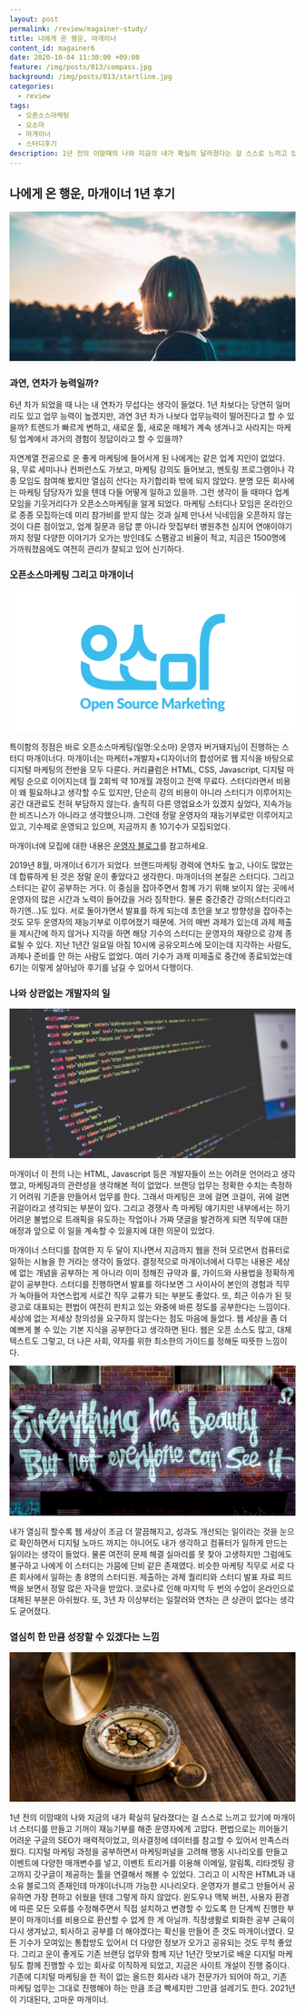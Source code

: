 ```yaml
---
layout: post
permalink: /review/magainer-study/
title: 나에게 온 행운, 마개이너
content_id: magainer6
date: 2020-10-04 11:30:00 +09:00
feature: /img/posts/013/compass.jpg
background: /img/posts/013/startline.jpg
categories:
  - review
tags:
  - 오픈소스마케팅
  - 오소마
  - 마개이너
  - 스터디후기
description: 1년 전의 이맘때의 나와 지금의 내가 확실히 달라졌다는 걸 스스로 느끼고 있기에 마개이너 스터디를 만들고 기꺼이 재능기부를 해준 운영자에게 고맙다. 이제 겨우 나침판을 획득한 정도지만, 커리어 방향에 대한 확신을 준 마개이너 6기, 그 후기.
---
```


## 나에게 온 행운, 마개이너 1년 후기

![연차가 과연 능력인가에 대한고민](/img/posts/013/thinking.jpg)

### 과연, 연차가 능력일까?

6년 차가 되었을 때 나는 내 연차가 무섭다는 생각이 들었다. 1년 차보다는 당연히 일머리도 있고 업무 능력이 높겠지만, 과연 3년 차가 나보다 업무능력이 떨어진다고 할 수 있을까? 트렌드가 빠르게 변하고, 새로운 툴, 새로운 매체가 계속 생겨나고 사라지는 마케팅 업계에서 과거의 경험이 정답이라고 할 수 있을까?

자연계열 전공으로 운 좋게 마케팅에 들어서게 된 나에게는 같은 업계 지인이 없었다. 유, 무료 세미나나 컨퍼런스도 가보고, 마케팅 강의도 들어보고, 멘토링 프로그램이나 각종 모임도 참여해 봤지만 열심히 산다는 자기합리화 밖에 되지 않았다. 분명 모든 회사에는 마케팅 담당자가 있을 텐데 다들 어떻게 일하고 있을까. 그런 생각이 들 때마다 업계 모임을 기웃거리다가 오픈소스마케팅을 알게 되었다. 마케팅 스터디나 모임은 온라인으로 종종 모집하는데 미리 참가비를 받지 않는 것과 실제 만나서 닉네임을 오픈하지 않는 것이 다른 점이었고, 업계 질문과 응답 뿐 아니라 맛집부터 병원추천 심지어 연애이야기 까지 정말 다양한 이야기가 오가는 방인데도 스팸광고 비율이 적고, 지금은 1500명에 가까워졌음에도 여전히 관리가 잘되고 있어 신기하다.

### 오픈소스마케팅 그리고 마개이너

![오픈소스마케팅로고](/img/posts/013/ohsoma_logo.jpg)

특이함의 정점은 바로 오픈소스마케팅(일명:오소마) 운영자 버거돼지님이 진행하는 스터디 마개이너다. 마개이너는 마케터+개발자+디자이너의 합성어로 웹 지식을 바탕으로 디지털 마케팅의 전반을 모두 다룬다. 커리큘럼은 HTML, CSS, Javascript, 디지털 마케팅 순으로 이어지는데 월 2회씩 약 10개월 과정이고 전액 무료다. 스터디라면서 비용이 왜 필요하냐고 생각할 수도 있지만, 단순히 강의 비용이 아니라 스터디가 이루어지는 공간 대관료도 전혀 부담하지 않는다. 솔직히 다른 영업요소가 있겠지 싶었다, 지속가능한 비즈니스가 아니라고 생각했으니까. 그런데 정말 운영자의 재능기부로만 이루어지고 있고, 기수제로 운영되고 있으며, 지금까지 총 10기수가 모집되었다.  

마개이너에 모집에 대한 내용은 [운영자 블로그](https://ogaeng.com/introduce-mgin/)를 참고하세요. 

2019년 8월, 마개이너 6기가 되었다. 브랜드마케팅 경력에 연차도 높고, 나이도 많았는데 합류하게 된 것은 정말 운이 좋았다고 생각한다. 마개이너의 본질은 스터디다. 그리고 스터디는 같이 공부하는 거다. 이 중심을 잡아주면서 함께 가기 위해 보이지 않는 곳에서 운영자의 많은 시간과 노력이 들어갔을 거라 짐작한다. 물론 중간중간 강의(스터디라고 하기엔…)도 있다. 서로 돌아가면서 발표를 하게 되는데 초안을 보고 방향성을 잡아주는 것도 모두 운영자의 재능기부로 이루어졌기 때문에. 거의 매번 과제가 있는데 과제 제출을 제시간에 하지 않거나 지각을 하면 해당 기수의 스터디는 운영자의 재량으로 강제 종료될 수 있다. 지난 1년간 일요일 아침 10시에 공유오피스에 모이는데 지각하는 사람도, 과제나 준비를 안 하는 사람도 없었다. 여러 기수가 과제 미제출로 중간에 종료되었는데 6기는 이렇게 살아남아 후기를 남길 수 있어서 다행이다.

### 나와 상관없는 개발자의 일

![프로그래밍언어](/img/posts/013/coding.jpg)

마개이너 이 전의 나는 HTML, Javascript 등은 개발자들이 쓰는 어려운 언어라고 생각했고, 마케팅과의 관련성을 생각해본 적이 없었다. 브랜딩 업무는 정확한 수치는 측정하기 어려워 기준을 만들어서 업무를 한다. 그래서 마케팅은 코에 걸면 코걸이, 귀에 걸면 귀걸이라고 생각되는 부분이 있다. 그리고 경쟁사 측 마케팅 얘기지만 내부에서는 하기 어려운 불법으로 트래픽을 유도하는 작업이나 가짜 댓글을 발견하게 되면 직무에 대한 애정과 앞으로 이 일을 계속할 수 있을지에 대한 의문이 있었다. 

마개이너 스터디를 참여한 지 두 달이 지나면서 지금까지 웹을 전혀 모르면서 컴퓨터로 일하는 시늉을 한 거라는 생각이 들었다. 결정적으로 마개이너에서 다루는 내용은 세상에 없는 개념을 공부하는 게 아니라 이미 정해진 규약과 룰, 가이드와 사용법을 정확하게 같이 공부한다. 스터디를 진행하면서 발표를 하다보면 그 사이사이 본인의 경험과 직무가 녹아들어 자연스럽게 서로간 직무 교류가 되는 부분도 좋았다. 또, 최근 이슈가 된 뒷광고로 대표되는 편법이 여전히 판치고 있는 와중에 바른 정도를 공부한다는 느낌이다. 세상에 없는 저세상 창의성을 요구하지 않는다는 점도 마음에 들었다. 웹 세상을 좀 더 예쁘게 볼 수 있는 기본 지식을 공부한다고 생각하면 된다. 웹은 오픈 소스도 많고, 대체 텍스트도 그렇고, 더 나은 사회, 약자를 위한 최소한의 가이드를 정해둔 따뜻한 느낌이다.

![내가보는세상과네가보는세상](/img/posts/013/insight.jpg)

내가 열심히 할수록 웹 세상이 조금 더 깔끔해지고, 성과도 개선되는 일이라는 것을 눈으로 확인하면서 디지털 노마드 까지는 아니어도 내가 생각하고 컴퓨터가 일하게 만드는 일이라는 생각이 들었다. 물론 여전히 문제 해결 실마리를 못 찾아 고생하지만 그럼에도 불구하고 나에게 이 스터디는 가뭄에 단비 같은 존재였다. 비슷한 마케팅 직무로 서로 다른 회사에서 일하는 총 8명의 스터디원. 제출하는 과제 퀄리티와 스터디 발표 자료 피드백을 보면서 정말 많은 자극을 받았다. 코로나로 인해 마지막 두 번의 수업이 온라인으로 대체된 부분은 아쉬웠다. 또, 3년 차 이상부터는 일잘러와 연차는 큰 상관이 없다는 생각도 굳어졌다. 

### 열심히 한 만큼 성장할 수 있겠다는 느낌

![나침판획득](/img/posts/013/compass.jpg)

1년 전의 이맘때의 나와 지금의 내가 확실히 달라졌다는 걸 스스로 느끼고 있기에 마개이너 스터디를 만들고 기꺼이 재능기부를 해준 운영자에게 고맙다. 편법으로는 끼어들기 어려운 구글의 SEO가 매력적이었고, 의사결정에 데이터를 참고할 수 있어서 만족스러웠다. 디지털 마케팅 과정을 공부하면서 마케팅퍼널을 고려해 행동 시나리오를 만들고 이벤트에 다양한 매개변수를 넣고, 이벤트 트리거를 이용해 이메일, 알림톡, 리타겟팅 광고까지 갓구글이 제공하는 툴을 연결해서 해볼 수 있었다. 그리고 이 시작은 HTML과 내 소유 블로그의 존재인데 마개이너니까 가능한 시나리오다. 운영자가 블로그 만들어서 공유하면 가장 편하고 쉬웠을 텐데 그렇게 하지 않았다. 윈도우나 맥북 버전, 사용자 환경에 따른 모든 오류를 수정해주면서 직접 설치하고 변경할 수 있도록 한 단계씩 진행한 부분이 마개이너를 비용으로 환산할 수 없게 한 게 아닐까. 직장생활로 퇴화한 공부 근육이 다시 생겨났고, 퇴사하고 공부를 더 해야겠다는 확신을 만들어 준 것도 마개이너였다. 모든 기수가 모여있는 통합방도 있어서 더 다양한 정보가 오가고 공유되는 것도 무척 좋았다. 그리고 운이 좋게도 기존 브랜딩 업무와 함께 지난 1년간 맛보기로 배운 디지털 마케팅도 함께 진행할 수 있는 회사로 이직하게 되었고, 지금은 사이트 개설이 진행 중이다. 기존에 디지털 마케팅을 한 적이 없는 올드한 회사라 내가 전문가가 되어야 하고, 기존 마케팅 업무는 그대로 진행해야 하는 만큼 조금 빡세지만 그만큼 설레기도 한다. 2021년이 기대된다, 고마운 마개이너. 




